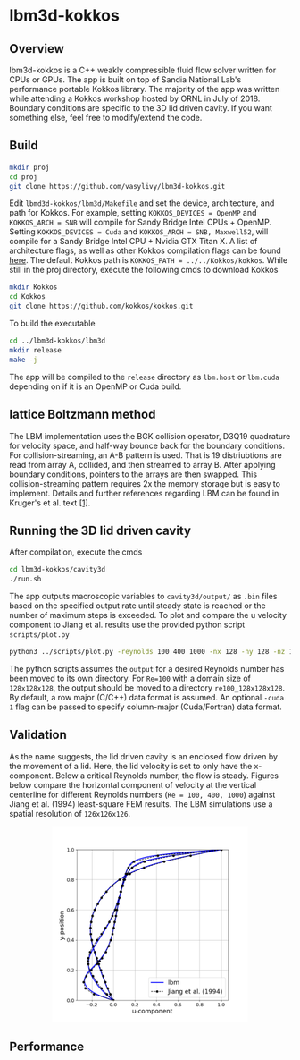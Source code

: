 # lbm3d-kokkos
## Overview
lbm3d-kokkos is a C++ weakly compressible fluid flow solver written for CPUs or GPUs. The app is built on top of Sandia National Lab's performance portable Kokkos library. The majority of the app was written while attending a Kokkos workshop hosted by ORNL in July of 2018. Boundary conditions are specific to the 3D lid driven cavity. If you want something else, feel free to modify/extend the code.
## Build
```bash
mkdir proj
cd proj
git clone https://github.com/vasylivy/lbm3d-kokkos.git
```
Edit `lbmd3d-kokkos/lbm3d/Makefile` and set the device, architecture, and path for Kokkos. For example, setting `KOKKOS_DEVICES = OpenMP` and `KOKKOS_ARCH = SNB` will compile for Sandy Bridge Intel CPUs + OpenMP. Setting `KOKKOS_DEVICES = Cuda` and `KOKKOS_ARCH = SNB, Maxwell52`, will compile for a Sandy Bridge Intel CPU +  Nvidia GTX Titan X. A list of architecture flags, as well as other Kokkos compilation flags can be found [here](https://github.com/kokkos/kokkos/wiki/Compiling). The default Kokkos path is `KOKKOS_PATH = ../../Kokkos/kokkos`. While still in the proj directory, execute the following cmds to download Kokkos

```bash
mkdir Kokkos
cd Kokkos
git clone https://github.com/kokkos/kokkos.git
```
To build the executable

```bash
cd ../lbm3d-kokkos/lbm3d
mkdir release
make -j
```
The app will be compiled to the `release` directory as `lbm.host` or `lbm.cuda` depending on if it is an OpenMP or Cuda build.

## lattice Boltzmann method
The LBM implementation uses the BGK collision operator, D3Q19 quadrature for velocity space, and half-way bounce back for the boundary conditions. For collision-streaming, an A-B pattern is used. That is 19 distriubtions are read from array A, collided, and then streamed to array B. After applying boundary conditions, pointers to the arrays are then swapped. This collision-streaming pattern requires 2x the memory storage but is easy to implement. Details and further references regarding LBM can be found in Kruger's et al. text [[1]](https://link.springer.com/content/pdf/10.1007/978-3-319-44649-3.pdf).

## Running the 3D lid driven cavity
After compilation, execute the cmds

```bash
cd lbm3d-kokkos/cavity3d
./run.sh
```
The app outputs macroscopic variables to `cavity3d/output/` as `.bin` files based on the specified output rate until steady state is reached or the number of maximum steps is exceeded. To plot and compare the u velocity component to Jiang et al. results use the provided python script `scripts/plot.py`

```bash
python3 ../scripts/plot.py -reynolds 100 400 1000 -nx 128 -ny 128 -nz 128 -umax 0.1
```
The python scripts assumes the `output` for a desired Reynolds number has been moved to its own directory. For `Re=100` with a domain size of `128x128x128`, the output should be moved to a directory `re100_128x128x128`. By default, a row major (C/C++) data format is assumed. An optional `-cuda 1` flag can be passed to specify column-major (Cuda/Fortran) data format.

## Validation
As the name suggests, the lid driven cavity is an enclosed flow driven by the movement of a lid. Here, the lid velocity is set to only have the x-component. Below a critical Reynolds number, the flow is steady. Figures below compare the horizontal component of velocity at the vertical centerline for different Reynolds numbers (`Re = 100, 400, 1000`) against Jiang et al. (1994) least-square FEM results. The LBM simulations use a spatial resolution of `126x126x126`.
<p align="center">
  <img src="cavity3d/128x128x128.png" height="350">
</p>

## Performance
